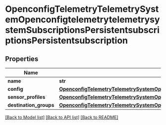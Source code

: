 # OpenconfigTelemetryTelemetrySystemOpenconfigtelemetrytelemetrysystemSubscriptionsPersistentsubscriptionsPersistentsubscription

## Properties
Name | Type | Description | Notes
------------ | ------------- | ------------- | -------------
**name** | **str** |  | 
**config** | [**OpenconfigTelemetryTelemetrySystemOpenconfigtelemetrytelemetrysystemSubscriptionsPersistentsubscriptionsConfig**](OpenconfigTelemetryTelemetrySystemOpenconfigtelemetrytelemetrysystemSubscriptionsPersistentsubscriptionsConfig.md) |  | [optional] 
**sensor_profiles** | [**OpenconfigTelemetryTelemetrySystemOpenconfigtelemetrytelemetrysystemSubscriptionsPersistentsubscriptionsSensorprofiles**](OpenconfigTelemetryTelemetrySystemOpenconfigtelemetrytelemetrysystemSubscriptionsPersistentsubscriptionsSensorprofiles.md) |  | [optional] 
**destination_groups** | [**OpenconfigTelemetryTelemetrySystemOpenconfigtelemetrytelemetrysystemSubscriptionsPersistentsubscriptionsDestinationgroups**](OpenconfigTelemetryTelemetrySystemOpenconfigtelemetrytelemetrysystemSubscriptionsPersistentsubscriptionsDestinationgroups.md) |  | [optional] 

[[Back to Model list]](../README.md#documentation-for-models) [[Back to API list]](../README.md#documentation-for-api-endpoints) [[Back to README]](../README.md)


